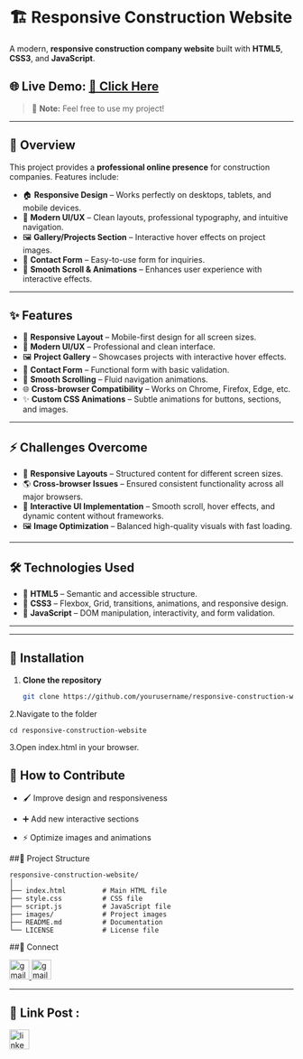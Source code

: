 # 🏗️ Responsive Construction Website

A modern, **responsive construction company website** built with **HTML5**, **CSS3**, and **JavaScript**.  

## 🌐 Live Demo: [🔗 Click Here](https://muaddhalsway.github.io/-Responsive-Construction-Website/)

> 📝 **Note:** Feel free to use my project!

---

## 📖 Overview

This project provides a **professional online presence** for construction companies. Features include:

- 🏠 **Responsive Design** – Works perfectly on desktops, tablets, and mobile devices.  
- 🎨 **Modern UI/UX** – Clean layouts, professional typography, and intuitive navigation.  
- 🖼️ **Gallery/Projects Section** – Interactive hover effects on project images.  
- 📧 **Contact Form** – Easy-to-use form for inquiries.  
- 🔄 **Smooth Scroll & Animations** – Enhances user experience with interactive effects.  

---

## ✨ Features

- 📱 **Responsive Layout** – Mobile-first design for all screen sizes.  
- 🎨 **Modern UI/UX** – Professional and clean interface.  
- 🖼️ **Project Gallery** – Showcases projects with interactive hover effects.  
- 📝 **Contact Form** – Functional form with basic validation.  
- 🔄 **Smooth Scrolling** – Fluid navigation animations.  
- 🌐 **Cross-browser Compatibility** – Works on Chrome, Firefox, Edge, etc.  
- ✨ **Custom CSS Animations** – Subtle animations for buttons, sections, and images.  

---

## ⚡ Challenges Overcome

- 📐 **Responsive Layouts** – Structured content for different screen sizes.  
- 🌎 **Cross-browser Issues** – Ensured consistent functionality across all major browsers.  
- 🎯 **Interactive UI Implementation** – Smooth scroll, hover effects, and dynamic content without frameworks.  
- 🖼️ **Image Optimization** – Balanced high-quality visuals with fast loading.  

---

## 🛠️ Technologies Used

- 🔹 **HTML5** – Semantic and accessible structure.  
- 🔹 **CSS3** – Flexbox, Grid, transitions, animations, and responsive design.  
- 🔹 **JavaScript** – DOM manipulation, interactivity, and form validation.  

---


---

## 🚀 Installation

1. **Clone the repository**  

   ```bash
   git clone https://github.com/yourusername/responsive-construction-website.git
2.Navigate to the folder   
```
cd responsive-construction-website
```
3.Open index.html in your browser.

## 📝 How to Contribute

- 🖌️ Improve design and responsiveness

- ➕ Add new interactive sections

- ⚡ Optimize images and animations


##📂 Project Structure

```
responsive-construction-website/
│
├── index.html         # Main HTML file
├── style.css          # CSS file
├── script.js          # JavaScript file
├── images/            # Project images
├── README.md          # Documentation
└── LICENSE            # License file
```

##🤝 Connect

  <a href="https://mail.google.com/mail/muaddhalsway.com" target="_blank">
    <img src="https://img.shields.io/static/v1?message=Gmail&logo=gmail&label=&color=D14836&logoColor=white&labelColor=&style=for-the-badge" height="35" alt="gmail logo"  />
  </a>
   <a href="https://github.com/MuaddhAlsway" target="_blank">
    <img src="https://img.shields.io/static/v1?message=Github&logo=github&label=&color=black&logoColor=white&labelColor=&style=for-the-badge" height="35" alt="gmail logo"  />
  </a>

----
## 🔗 Link Post :
<a href="https://www.linkedin.com/posts/muaddh-alsway_webdevelopment-frontenddevelopment-javascript-activity-7368762233566265345-qfLo?utm_source=share&utm_medium=member_desktop&rcm=ACoAADejAqQBo4IKkDbZQ2uIFfqpjS0OHOJntq8" target="_blank">
    <img src="https://img.shields.io/static/v1?message=LinkedIn&logo=linkedin&label=&color=0077B5&logoColor=white&labelColor=&style=for-the-badge" height="35" alt="linkedin logo"  />
  </a>


